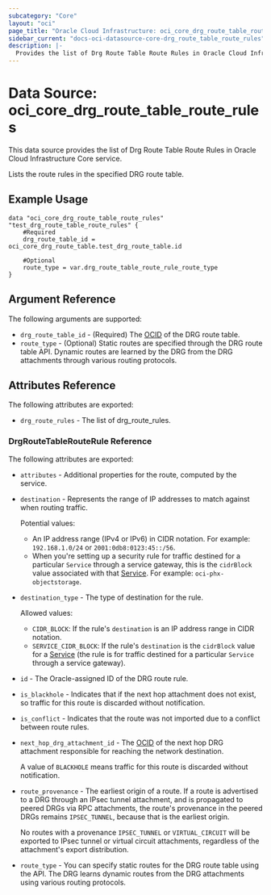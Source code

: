 ```yaml
---
subcategory: "Core"
layout: "oci"
page_title: "Oracle Cloud Infrastructure: oci_core_drg_route_table_route_rules"
sidebar_current: "docs-oci-datasource-core-drg_route_table_route_rules"
description: |-
  Provides the list of Drg Route Table Route Rules in Oracle Cloud Infrastructure Core service
---
```


# Data Source: oci_core_drg_route_table_route_rules
This data source provides the list of Drg Route Table Route Rules in Oracle Cloud Infrastructure Core service.

Lists the route rules in the specified DRG route table.

## Example Usage

```hcl
data "oci_core_drg_route_table_route_rules" "test_drg_route_table_route_rules" {
	#Required
	drg_route_table_id = oci_core_drg_route_table.test_drg_route_table.id

	#Optional
	route_type = var.drg_route_table_route_rule_route_type
}
```

## Argument Reference

The following arguments are supported:

* `drg_route_table_id` - (Required) The [OCID](https://docs.cloud.oracle.com/iaas/Content/General/Concepts/identifiers.htm) of the DRG route table.
* `route_type` - (Optional) Static routes are specified through the DRG route table API. Dynamic routes are learned by the DRG from the DRG attachments through various routing protocols. 


## Attributes Reference

The following attributes are exported:

* `drg_route_rules` - The list of drg_route_rules.

### DrgRouteTableRouteRule Reference

The following attributes are exported:

* `attributes` - Additional properties for the route, computed by the service. 
* `destination` - Represents the range of IP addresses to match against when routing traffic.

	Potential values:
	* An IP address range (IPv4 or IPv6) in CIDR notation. For example: `192.168.1.0/24` or `2001:0db8:0123:45::/56`.
	* When you're setting up a security rule for traffic destined for a particular `Service` through a service gateway, this is the `cidrBlock` value associated with that [Service](https://docs.cloud.oracle.com/iaas/api/#/en/iaas/20160918/Service/). For example: `oci-phx-objectstorage`. 
* `destination_type` - The type of destination for the rule.

	Allowed values:
	* `CIDR_BLOCK`: If the rule's `destination` is an IP address range in CIDR notation.
	* `SERVICE_CIDR_BLOCK`: If the rule's `destination` is the `cidrBlock` value for a [Service](https://docs.cloud.oracle.com/iaas/api/#/en/iaas/latest/Service/) (the rule is for traffic destined for a particular `Service` through a service gateway). 
* `id` - The Oracle-assigned ID of the DRG route rule. 
* `is_blackhole` - Indicates that if the next hop attachment does not exist, so traffic for this route is discarded without notification. 
* `is_conflict` - Indicates that the route was not imported due to a conflict between route rules. 
* `next_hop_drg_attachment_id` - The [OCID](https://docs.cloud.oracle.com/iaas/Content/General/Concepts/identifiers.htm) of the next hop DRG attachment responsible for reaching the network destination.

	A value of `BLACKHOLE` means traffic for this route is discarded without notification. 
* `route_provenance` - The earliest origin of a route. If a route is advertised to a DRG through an IPsec tunnel attachment, and is propagated to peered DRGs via RPC attachments, the route's provenance in the peered DRGs remains `IPSEC_TUNNEL`, because that is the earliest origin.

	No routes with a provenance `IPSEC_TUNNEL` or `VIRTUAL_CIRCUIT` will be exported to IPsec tunnel or virtual circuit attachments, regardless of the attachment's export distribution. 
* `route_type` - You can specify static routes for the DRG route table using the API. The DRG learns dynamic routes from the DRG attachments using various routing protocols. 

